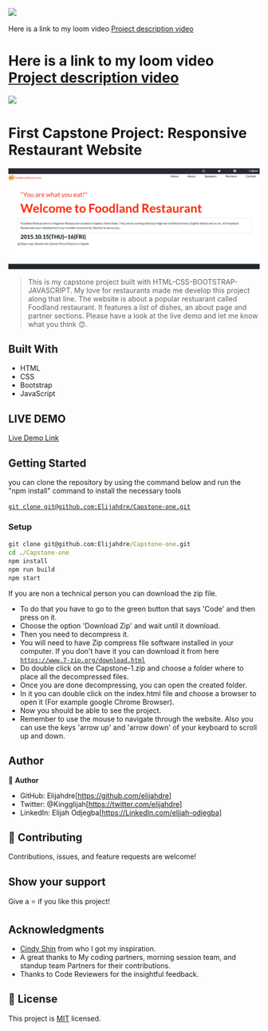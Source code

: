 ![](https://img.shields.io/badge/Microverse-blueviolet)

Here is a link to my loom video [Project description video](https://www.loom.com/share/7a461598ef784fe1aa1b03ecf7f3bf13)

# Here is a link to my loom video [Project description video]()

![](https://img.shields.io/badge/Microverse-blueviolet)

# First Capstone Project: Responsive Restaurant Website

![screenshot](./images/readme-img.png)

> This is my capstone project built with HTML-CSS-BOOTSTRAP-JAVASCRIPT. My love for restaurants made me develop this project along that line. The website is about a popular restuarant called Foodland restaurant. It features a list of dishes, an about page and partner sections. Please have a look at the live demo and let me know what you think 😊.

## Built With

- HTML
- CSS
- Bootstrap
- JavaScript

## LIVE DEMO

[Live Demo Link](https://elijahdre.github.io/Capstone-one/)

## Getting Started

you can clone the repository by using the command below and run the "npm install" command to install the necessary tools

[`git clone git@github.com:Elijahdre/Capstone-one.git`](git@github.com:Elijahdre/Capstone-one.git)

### Setup

```cmd
git clone git@github.com:Elijahdre/Capstone-one.git
cd ./Capstone-one
npm install
npm run build
npm start
```

If you are non a technical person you can download the zip file.

- To do that you have to go to the green button that says 'Code' and then press on it.
- Choose the option 'Download Zip' and wait until it download.
- Then you need to decompress it.
- You will need to have Zip compress file software installed in your computer. If you don't have it you can download it from here
  [`https://www.7-zip.org/download.html`](https://www.7-zip.org/download.html)
- Do double click on the Capstone-1.zip and choose a folder where to place all the decompressed files.
- Once you are done decompressing, you can open the created folder.
- In it you can double click on the index.html file and choose a browser to open it (For example google Chrome Browser).
- Now you should be able to see the project.
- Remember to use the mouse to navigate through the website. Also you can use the keys 'arrow up' and 'arrow down' of your keyboard
  to scroll up and down.

## Author

👤 **Author**

- GitHub: Elijahdre[https://github.com/elijahdre]
- Twitter: @Kingglijah[https://twitter.com/elijahdre]
- LinkedIn: Elijah Odjegba[https://LinkedIn.com/elijah-odjegba]

## 🤝 Contributing

Contributions, issues, and feature requests are welcome!

## Show your support

Give a ⭐️ if you like this project!

## Acknowledgments

- [Cindy Shin](https://www.behance.net/gallery/29845175/CC-Global-Summit-2015) from who I got my inspiration.
- A great thanks to My coding partners, morning session team, and standup team Partners for their contributions.
- Thanks to Code Reviewers for the insightful feedback.

## 📝 License

This project is [MIT](./MIT.md) licensed.
